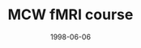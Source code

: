 ---
title: "MCW fMRI course"
project_id: 
date: 1998-06-06
conference_id: ""
presenters:
   - peter_bandettini
summary: "MCW fMRI course, Medical College of Wisconsin, Milwaukee, WI"
file: /assets/presentations/
filename: 
layout: presentation
---